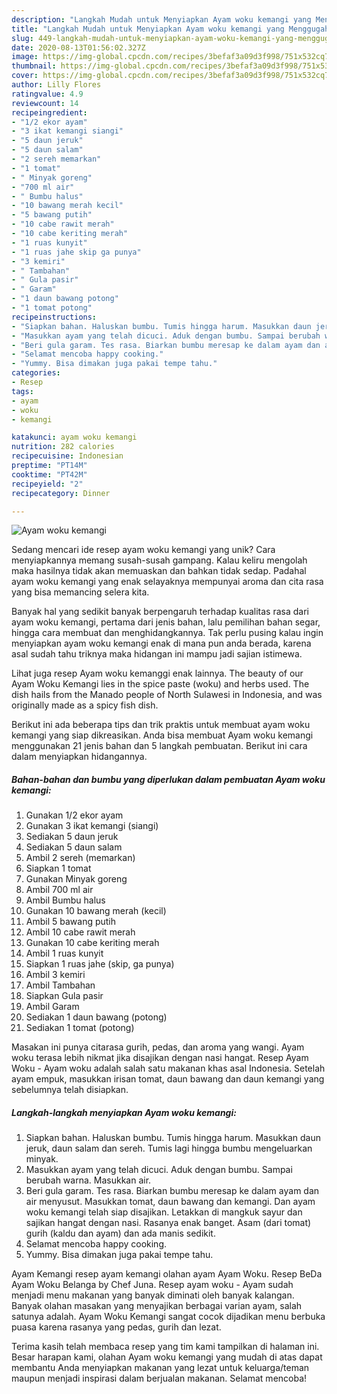 ```yaml
---
description: "Langkah Mudah untuk Menyiapkan Ayam woku kemangi yang Menggugah Selera"
title: "Langkah Mudah untuk Menyiapkan Ayam woku kemangi yang Menggugah Selera"
slug: 449-langkah-mudah-untuk-menyiapkan-ayam-woku-kemangi-yang-menggugah-selera
date: 2020-08-13T01:56:02.327Z
image: https://img-global.cpcdn.com/recipes/3befaf3a09d3f998/751x532cq70/ayam-woku-kemangi-foto-resep-utama.jpg
thumbnail: https://img-global.cpcdn.com/recipes/3befaf3a09d3f998/751x532cq70/ayam-woku-kemangi-foto-resep-utama.jpg
cover: https://img-global.cpcdn.com/recipes/3befaf3a09d3f998/751x532cq70/ayam-woku-kemangi-foto-resep-utama.jpg
author: Lilly Flores
ratingvalue: 4.9
reviewcount: 14
recipeingredient:
- "1/2 ekor ayam"
- "3 ikat kemangi siangi"
- "5 daun jeruk"
- "5 daun salam"
- "2 sereh memarkan"
- "1 tomat"
- " Minyak goreng"
- "700 ml air"
- " Bumbu halus"
- "10 bawang merah kecil"
- "5 bawang putih"
- "10 cabe rawit merah"
- "10 cabe keriting merah"
- "1 ruas kunyit"
- "1 ruas jahe skip ga punya"
- "3 kemiri"
- " Tambahan"
- " Gula pasir"
- " Garam"
- "1 daun bawang potong"
- "1 tomat potong"
recipeinstructions:
- "Siapkan bahan. Haluskan bumbu. Tumis hingga harum. Masukkan daun jeruk, daun salam dan sereh. Tumis lagi hingga bumbu mengeluarkan minyak."
- "Masukkan ayam yang telah dicuci. Aduk dengan bumbu. Sampai berubah warna. Masukkan air."
- "Beri gula garam. Tes rasa. Biarkan bumbu meresap ke dalam ayam dan air menyusut. Masukkan tomat, daun bawang dan kemangi. Dan ayam woku kemangi telah siap disajikan. Letakkan di mangkuk sayur dan sajikan hangat dengan nasi. Rasanya enak banget. Asam (dari tomat) gurih (kaldu dan ayam) dan ada manis sedikit."
- "Selamat mencoba happy cooking."
- "Yummy. Bisa dimakan juga pakai tempe tahu."
categories:
- Resep
tags:
- ayam
- woku
- kemangi

katakunci: ayam woku kemangi 
nutrition: 282 calories
recipecuisine: Indonesian
preptime: "PT14M"
cooktime: "PT42M"
recipeyield: "2"
recipecategory: Dinner

---
```



![Ayam woku kemangi](https://img-global.cpcdn.com/recipes/3befaf3a09d3f998/751x532cq70/ayam-woku-kemangi-foto-resep-utama.jpg)

Sedang mencari ide resep ayam woku kemangi yang unik? Cara menyiapkannya memang susah-susah gampang. Kalau keliru mengolah maka hasilnya tidak akan memuaskan dan bahkan tidak sedap. Padahal ayam woku kemangi yang enak selayaknya mempunyai aroma dan cita rasa yang bisa memancing selera kita.

Banyak hal yang sedikit banyak berpengaruh terhadap kualitas rasa dari ayam woku kemangi, pertama dari jenis bahan, lalu pemilihan bahan segar, hingga cara membuat dan menghidangkannya. Tak perlu pusing kalau ingin menyiapkan ayam woku kemangi enak di mana pun anda berada, karena asal sudah tahu triknya maka hidangan ini mampu jadi sajian istimewa.

Lihat juga resep Ayam woku kemanggi enak lainnya. The beauty of our Ayam Woku Kemangi lies in the spice paste (woku) and herbs used. The dish hails from the Manado people of North Sulawesi in Indonesia, and was originally made as a spicy fish dish.


Berikut ini ada beberapa tips dan trik praktis untuk membuat ayam woku kemangi yang siap dikreasikan. Anda bisa membuat Ayam woku kemangi menggunakan 21 jenis bahan dan 5 langkah pembuatan. Berikut ini cara dalam menyiapkan hidangannya.

<!--inarticleads1-->

##### Bahan-bahan dan bumbu yang diperlukan dalam pembuatan Ayam woku kemangi:

1. Gunakan 1/2 ekor ayam
1. Gunakan 3 ikat kemangi (siangi)
1. Sediakan 5 daun jeruk
1. Sediakan 5 daun salam
1. Ambil 2 sereh (memarkan)
1. Siapkan 1 tomat
1. Gunakan  Minyak goreng
1. Ambil 700 ml air
1. Ambil  Bumbu halus
1. Gunakan 10 bawang merah (kecil)
1. Ambil 5 bawang putih
1. Ambil 10 cabe rawit merah
1. Gunakan 10 cabe keriting merah
1. Ambil 1 ruas kunyit
1. Siapkan 1 ruas jahe (skip, ga punya)
1. Ambil 3 kemiri
1. Ambil  Tambahan
1. Siapkan  Gula pasir
1. Ambil  Garam
1. Sediakan 1 daun bawang (potong)
1. Sediakan 1 tomat (potong)


Masakan ini punya citarasa gurih, pedas, dan aroma yang wangi. Ayam woku terasa lebih nikmat jika disajikan dengan nasi hangat. Resep Ayam Woku - Ayam woku adalah salah satu makanan khas asal Indonesia. Setelah ayam empuk, masukkan irisan tomat, daun bawang dan daun kemangi yang sebelumnya telah disiapkan. 

<!--inarticleads2-->

##### Langkah-langkah menyiapkan Ayam woku kemangi:

1. Siapkan bahan. Haluskan bumbu. Tumis hingga harum. Masukkan daun jeruk, daun salam dan sereh. Tumis lagi hingga bumbu mengeluarkan minyak.
1. Masukkan ayam yang telah dicuci. Aduk dengan bumbu. Sampai berubah warna. Masukkan air.
1. Beri gula garam. Tes rasa. Biarkan bumbu meresap ke dalam ayam dan air menyusut. Masukkan tomat, daun bawang dan kemangi. Dan ayam woku kemangi telah siap disajikan. Letakkan di mangkuk sayur dan sajikan hangat dengan nasi. Rasanya enak banget. Asam (dari tomat) gurih (kaldu dan ayam) dan ada manis sedikit.
1. Selamat mencoba happy cooking.
1. Yummy. Bisa dimakan juga pakai tempe tahu.


Ayam Kemangi resep ayam kemangi olahan ayam Ayam Woku. Resep BeDa Ayam Woku Belanga by Chef Juna. Resep ayam woku - Ayam sudah menjadi menu makanan yang banyak diminati oleh banyak kalangan. Banyak olahan masakan yang menyajikan berbagai varian ayam, salah satunya adalah. Ayam Woku Kemangi sangat cocok dijadikan menu berbuka puasa karena rasanya yang pedas, gurih dan lezat. 

Terima kasih telah membaca resep yang tim kami tampilkan di halaman ini. Besar harapan kami, olahan Ayam woku kemangi yang mudah di atas dapat membantu Anda menyiapkan makanan yang lezat untuk keluarga/teman maupun menjadi inspirasi dalam berjualan makanan. Selamat mencoba!

